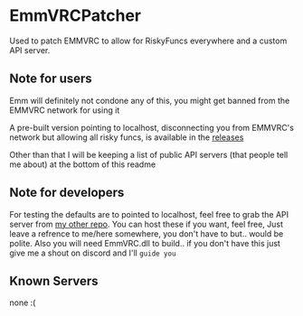 # EmmVRCPatcher
Used to patch EMMVRC to allow for RiskyFuncs everywhere and a custom API server.

## Note for users
Emm will definitely not condone any of this, you might get banned from the EMMVRC network for using it

A pre-built version pointing to localhost, disconnecting you from EMMVRC's network but allowing all risky funcs, is available in the [releases](https://github.com/ERROR0418/EmmVRCPatcher/releases)

Other than that I will be keeping a list of public API servers (that people tell me about) at the bottom of this readme

## Note for developers
For testing the defaults are to pointed to localhost, feel free to grab the API server from [my other repo](https://github.com/ERROR0418/EmmServer).
You can host these if you want, feel free, Just leave a refrence to me/here somewhere, you don't have to but.. would be polite.
Also you will need EmmVRC.dll to build.. if you don't have this just give me a shout on discord and I'll `guide you`

## Known Servers
none :(

